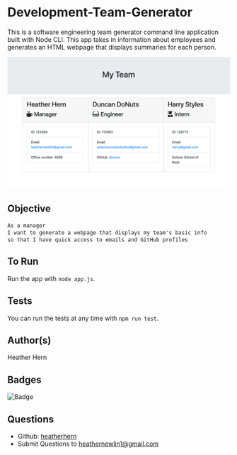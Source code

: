 # Development-Team-Generator

This is a software engineering team generator command line application built with Node CLI. This app takes in information about employees and generates an HTML webpage that displays summaries for each person. 

![Development Team Generator App Screenshot](/Assets/app.png)

## Objective

```
As a manager
I want to generate a webpage that displays my team's basic info
so that I have quick access to emails and GitHub profiles
```

## To Run
Run the app with `node app.js`. 

## Tests
You can run the tests at any time with `npm run test`.

## Author(s)
Heather Hern

## Badges
![Badge](https://img.shields.io/badge/license-MIT-<green>)  

## Questions
* Github: [heatherhern](http://github.com/heatherhern)
* Submit Questions to [heathernewlin1@gmail.com](heathernewlin1@gmail.com)


